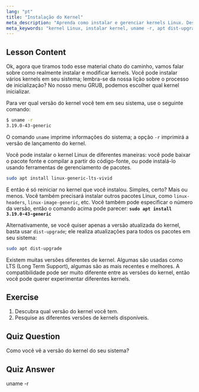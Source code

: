 ```yaml
---
lang: "pt"
title: "Instalação do Kernel"
meta_description: "Aprenda como instalar e gerenciar kernels Linux. Descubra as versões do kernel, use `uname -r` e os comandos apt. Comece sua jornada no kernel Linux!"
meta_keywords: "kernel Linux, instalar kernel, uname -r, apt dist-upgrade, gerenciamento de kernel, tutorial Linux, Linux para iniciantes, guia Linux"
---
```


## Lesson Content

Ok, agora que tiramos todo esse material chato do caminho, vamos falar sobre como realmente instalar e modificar kernels. Você pode instalar vários kernels em seu sistema; lembra-se da nossa lição sobre o processo de inicialização? No nosso menu GRUB, podemos escolher qual kernel inicializar.

Para ver qual versão do kernel você tem em seu sistema, use o seguinte comando:

```bash
$ uname -r
3.19.0-43-generic
```

O comando `uname` imprime informações do sistema; a opção `-r` imprimirá a versão de lançamento do kernel.

Você pode instalar o kernel Linux de diferentes maneiras: você pode baixar o pacote fonte e compilar a partir do código-fonte, ou pode instalá-lo usando ferramentas de gerenciamento de pacotes.

```bash
sudo apt install linux-generic-lts-vivid
```

E então é só reiniciar no kernel que você instalou. Simples, certo? Mais ou menos. Você também precisará instalar outros pacotes Linux, como `linux-headers`, `linux-image-generic`, etc. Você também pode especificar o número da versão, então o comando acima pode parecer: **`sudo apt install 3.19.0-43-generic`**

Alternativamente, se você quiser apenas a versão atualizada do kernel, basta usar `dist-upgrade`; ele realiza atualizações para todos os pacotes em seu sistema:

```bash
sudo apt dist-upgrade
```

Existem muitas versões diferentes de kernel. Algumas são usadas como LTS (Long Term Support), algumas são as mais recentes e melhores. A compatibilidade pode ser muito diferente entre as versões do kernel, então você pode querer experimentar diferentes kernels.

## Exercise

1. Descubra qual versão do kernel você tem.
2. Pesquise as diferentes versões de kernels disponíveis.

## Quiz Question

Como você vê a versão do kernel do seu sistema?

## Quiz Answer

uname -r
